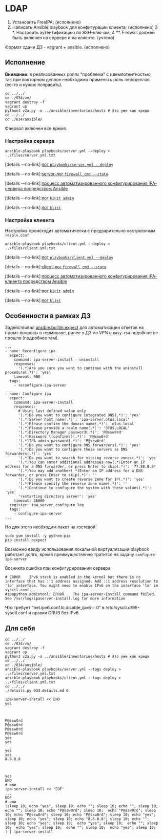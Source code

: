 # LDAP

1. Установить FreeIPA; (исполнено)
2. Написать Ansible playbook для конфигурации клиента; (исполнено)
3 *. Настроить аутентификацию по SSH-ключам;
4 **. Firewall должен быть включен на сервере и на клиенте. (учтено)

Формат сдачи ДЗ - vagrant + ansible.  (исполнено)

## Исполнение

__Внимание__: в реализованных ролях "проблема" с идемпотентностью, так при повторном деплое необходимо применять роль передеплоя (ее-то и нужно поправить).
```shell
cd ../../
cd ./034/vm/
vagrant destroy -f
vagrant up
python3 v2a.py -o ../ansible/inventories/hosts # Это уже как кредо
cd ../../
cd ./034/ansible/
```

Фаервол включен все время.

### Настройка сервера

```shell
ansible-playbook playbooks/server.yml --deploy > ../files/server.yml.txt
```

[details --no-link]:[лог `playbooks/server.yml --deploy`](./034/files/server.yml.txt)

[details --no-link]:[server-лог `firewall_cmd --state`](./034/files/server-firewall_cmd_state.txt)

[details --no-link]:[процесс автоматизированного конфигурирования IPA-сервера посредством Ansible](./034/files/ipa_server_configure_log.txt)

[details --no-link]:[лог `kinit admin`](./034/files/server-kinit_admin_content.txt)

[details --no-link]:[лог `klist`](./034/files/server-klist_content.txt)

### Настройка клиента

Настройка происходит автоматически с предварительно настроенным `resolv.conf`

```shell
ansible-playbook playbooks/client.yml --deploy > ../files/client.yml.txt
```

[details --no-link]:[лог `playbooks/client.yml --deploy`](./034/files/client.yml.txt)

[details --no-link]:[client-лог `firewall_cmd --state`](./034/files/client-firewall_cmd_state.txt)

[details --no-link]:[процесс автоматизированного конфигурирования IPA-клиента посредством Ansible ](./034/files/client_configure_log.txt)

[details --no-link]:[лог `kinit admin`](./034/files/client-kinit_admin_content.txt)

[details --no-link]:[лог `klist`](./034/files/client-klist_content.txt)

## Особенности в рамках ДЗ

Задействовал [ansible.builtin.expect](https://docs.ansible.com/ansible/latest/collections/ansible/builtin/expect_module.html) для автоматизации ответов на промт-вопросы в терминале, ранее в ДЗ по VPN c `easy-rsa` подобное не прошло (подробнее там).

```properties
...
- name: Reconfigure ipa
  expect:
    command: ipa-server-install --uninstall
    responses:
      '(.*)Are you sure you want to continue with the uninstall procedure(.*)': 'yes'
    timeout: 600
  tags:
    - reconfigure-ipa-server

- name: Configure ipa
  expect:
    command: ipa-server-install
    responses:
      # Using last defined value only
      '(.*)Do you want to configure integrated DNS(.*)': 'yes'
      '(.*)Server host name(.*)': 'ipa-server.otus.local'
      '(.*)Please confirm the domain name(.*)': 'otus.local'
      '(.*)Please provide a realm name(.*)': 'OTUS.LOCAL'
      '(.*)Directory Manager password(.*)': 'P@ssw0rd'
      '(.*)Password \(confirm\)(.*)': 'P@ssw0rd'
      '(.*)IPA admin password(.*)': 'P@ssw0rd'
      '(.*)Do you want to configure DNS forwarders(.*)': 'yes'
      '(.*)Do you want to configure these servers as DNS forwarders(.*)': 'yes'
      '(.*)Do you want to search for missing reverse zones(.*)': 'yes'
      '(.*)You can enter additional addresses now(.*)Enter an IP address for a DNS forwarder, or press Enter to skip(.*)': '77.88.8.8'
      '(.*)You may add another(.*)Enter an IP address for a DNS forwarder, or press Enter to skip(.*)': ''
      '(.*)Do you want to create reverse zone for IP(.*)': 'yes'
      '(.*)Please specify the reverse zone name(.*)': ''
      '(.*)Continue to configure the system with these values(.*)': 'yes'
      'restarting directory server': 'yes'
    timeout: 36000
  register: ipa_server_configure_log
  tags:
    - configure-ipa-server
...
```

Но для этого необходим пакет на гостевой 
```shell
sudo yum install -y python-pip
pip install pexpect
```

Возможно ввиду использования локальной виртуализации playbook работает долго, время прeимущественно тратится на задачу `configure-ipa-server` 

Возникла ошибка при конфигурировании сервера
```text
# ERROR    IPv6 stack is enabled in the kernel but there is no interface that has ::1 address assigned. Add ::1 address resolution to 'lo' interface. You might need to enable IPv6 on the interface 'lo' in sysctl.conf.
#ipapython.admintool: ERROR    The ipa-server-install command failed. See /var/log/ipaserver-install.log for more information
```

Что требует "net.ipv6.conf.lo.disable_ipv6 = 0"  в /etc/sysctl.d/99-sysctl.conf и правки GRUB без IPv6.

## Для себя

```shell
cd ../../
cd ./034/vm/
vagrant destroy -f
vagrant up
python3 v2a.py -o ../ansible/inventories/hosts # Это уже как кредо
cd ../../
cd ./034/ansible/
ansible-playbook playbooks/server.yml --tags deploy > ../files/server.yml.txt
ansible-playbook playbooks/client.yml --tags deploy > ../files/client.yml.txt
cd ../../
./details.py 034.details.md 0

```

```shell
ipa-server-install << END
yes



P@ssw0rd
P@ssw0rd
P@ssw0rd
P@ssw0rd
yes
yes

yes
yes
8.8.8.8



yes
END
# или
ipa-server-install << 'EOF'
...
EOF
# или 
(sleep 10; echo "yes"; sleep 10; echo ""; sleep 10; echo ""; sleep 10; echo ""; sleep 10; echo "P@ssw0rd"; sleep 10;  echo "P@ssw0rd"; sleep 10; echo "P@ssw0rd"; sleep 10; echo "P@ssw0rd"; sleep 10; echo "yes"; sleep 10; echo "yes"; sleep 10; echo "8.8.8.8"; sleep 10; echo ""; sleep 10; echo "yes"; sleep 10;  echo "yes"; sleep 10;  echo ""; sleep 10;  echo "yes"; sleep 10;  echo ""; sleep 10;  echo "yes"; sleep 10; ) | ipa-server-install
```
